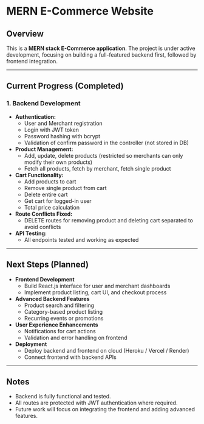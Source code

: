 # MERN E-Commerce Website

## Overview
This is a **MERN stack E-Commerce application**. The project is under active development, focusing on building a full-featured backend first, followed by frontend integration.

---

## Current Progress (Completed)

### 1. Backend Development
- **Authentication:** 
  - User and Merchant registration
  - Login with JWT token
  - Password hashing with bcrypt
  - Validation of confirm password in the controller (not stored in DB)
- **Product Management:** 
  - Add, update, delete products (restricted so merchants can only modify their own products)
  - Fetch all products, fetch by merchant, fetch single product
- **Cart Functionality:** 
  - Add products to cart
  - Remove single product from cart
  - Delete entire cart
  - Get cart for logged-in user
  - Total price calculation
- **Route Conflicts Fixed:** 
  - DELETE routes for removing product and deleting cart separated to avoid conflicts
- **API Testing:** 
  - All endpoints tested and working as expected

---

## Next Steps (Planned)

- **Frontend Development**
  - Build React.js interface for user and merchant dashboards
  - Implement product listing, cart UI, and checkout process
- **Advanced Backend Features**
  - Product search and filtering
  - Category-based product listing
  - Recurring events or promotions
- **User Experience Enhancements**
  - Notifications for cart actions
  - Validation and error handling on frontend
- **Deployment**
  - Deploy backend and frontend on cloud (Heroku / Vercel / Render)
  - Connect frontend with backend APIs

---

## Notes
- Backend is fully functional and tested.
- All routes are protected with JWT authentication where required.
- Future work will focus on integrating the frontend and adding advanced features.

